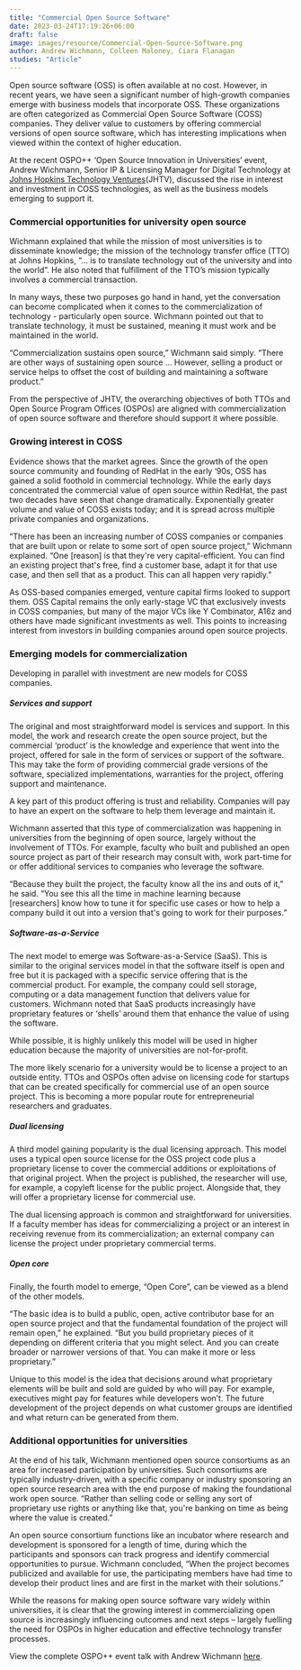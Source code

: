 ```yaml
---
title: "Commercial Open Source Software"
date: 2023-03-24T17:19:26+06:00
draft: false
image: images/resource/Commercial-Open-Source-Software.png
author: Andrew Wichmann, Colleen Maloney, Ciara Flanagan
studies: "Article"
---
```


Open source software (OSS) is often available at no cost. However, in recent years, we have seen a significant number of high-growth companies emerge with business models that incorporate OSS. These organizations are often categorized as Commercial Open Source Software (COSS) companies. They deliver value to customers by offering commercial versions of open source software, which has interesting implications when viewed within the context of higher education.

At the recent OSPO++ ‘Open Source Innovation in Universities’ event, Andrew Wichmann, Senior IP & Licensing Manager for Digital Technology at [Johns Hopkins Technology Ventures](https://ventures.jhu.edu/)(JHTV),  discussed the rise in interest and investment in COSS technologies, as well as the business models emerging to support it.

### Commercial opportunities for university open source

Wichmann explained that while the mission of most universities is to disseminate knowledge; the mission of the technology transfer office (TTO) at Johns Hopkins, “… is to translate technology out of the university and into the world”. He also noted that fulfillment of the TTO’s mission typically involves a commercial transaction. 

In many ways, these two purposes go hand in hand, yet the conversation can become complicated when it comes to the commercialization of technology - particularly open source. Wichmann pointed out that to translate technology, it must be sustained, meaning it must work and be maintained in the world.

“Commercialization sustains open source,” Wichmann said simply. “There are other ways of sustaining open source … However, selling a product or service helps to offset the cost of building and maintaining a software product.” 

From the perspective of JHTV, the overarching objectives of both TTOs and Open Source Program Offices (OSPOs) are aligned with commercialization of open source software and therefore should support it where possible.

### Growing interest in COSS

Evidence shows that the market agrees. Since the growth of the open source community and founding of RedHat in the early ‘90s, OSS has gained a solid foothold in commercial technology. While the early days concentrated the commercial value of open source within RedHat, the past two decades have seen that change dramatically. Exponentially greater volume and value of COSS exists today; and it is spread across multiple private companies and organizations.

“There has been an increasing number of COSS companies or companies that are built upon or relate to some sort of open source project,” Wichmann explained. “One [reason] is that they're very capital-efficient.  You can find an existing project that's free, find a customer base, adapt it for that use case, and then sell that as a product. This can all happen very rapidly.”

As OSS-based companies emerged, venture capital firms looked to support them. OSS Capital remains the only early-stage VC that exclusively invests in COSS companies, but many of the major VCs like Y Combinator, A16z and others have made significant investments as well. This points to increasing interest from investors in building companies around open source projects.

### Emerging models for commercialization

Developing in parallel with investment are new models for COSS companies.

##### Services and support

The original and most straightforward model is services and support. In this model, the work and research create the open source project, but the commercial ‘product’ is the knowledge and experience that went into the project, offered for sale in the form of services or support of the software. This may take the form of providing commercial grade versions of the software, specialized implementations, warranties for the project, offering support and maintenance. 

A key part of this product offering is trust and reliability. Companies will pay to have an expert on the software to help them leverage and maintain it.

Wichmann asserted that this type of commercialization was happening in universities from the beginning of open source, largely without the involvement of TTOs. For example, faculty who built and published an open source project as part of their research may consult with, work part-time for or offer additional services to companies who leverage the software. 

“Because they built the project, the faculty know all the ins and outs of it,” he said. “You see this all the time in machine learning because [researchers] know how to tune it for specific use cases or how to help a company build it out into a version that's going to work for their purposes.”

##### Software-as-a-Service

The next model to emerge was Software-as-a-Service (SaaS). This is similar to the original services model in that the software itself is open and free but it is packaged with a specific service offering that is the commercial product. For example, the company could sell storage, computing or a data management function that delivers value for customers. Wichmann noted that SaaS products increasingly have proprietary features or ‘shells’ around them that enhance the value of using the software.

While possible, it is highly unlikely this model will be used in higher education because the majority of universities are not-for-profit. 

The more likely scenario for a university would be to license a project to an outside entity. TTOs and OSPOs often advise on licensing code for startups that can be created specifically for commercial use of an open source project. This is becoming a more popular route for entrepreneurial researchers and graduates.

##### Dual licensing

A third model gaining popularity is the dual licensing approach. This model uses a typical open source license for the OSS project code plus a proprietary license to cover the commercial additions or exploitations of that original project. When the project is published, the researcher will use, for example, a copyleft license for the public project. Alongside that, they will offer a proprietary license for commercial use.

The dual licensing approach is common and straightforward for universities. If a faculty member has ideas for commercializing a project or an interest in receiving revenue from its commercialization; an external company can license the project under proprietary commercial terms.

##### Open core

Finally, the fourth model to emerge, “Open Core”, can be viewed as a blend of the other models. 

“The basic idea is to build a public, open, active contributor base for an open source project and that the fundamental foundation of the project will remain open,” he explained. “But you build proprietary pieces of it depending on different criteria that you might select. And you can create broader or narrower versions of that. You can make it more or less proprietary.”

Unique to this model is the idea that decisions around what proprietary elements will be built and sold are guided by who will pay. For example, executives might pay for features while developers won’t. The future development of the project depends on what customer groups are identified and what return can be generated from them.

### Additional opportunities for universities

At the end of his talk, Wichmann mentioned open source consortiums as an area for increased participation by universities. Such consortiums are typically industry-driven, with a specific company or industry sponsoring an open source research area with the end purpose of making the foundational work open source. “Rather than selling code or selling any sort of proprietary use rights or anything like that, you're banking on time as being where the value is created.”

An open source consortium functions like an incubator where research and development is sponsored for a length of time, during which the participants and sponsors can track progress and identify commercial opportunities to pursue. Wichmann concluded, “When the project becomes publicized and available for use, the participating members have had time to develop their product lines and are first in the market with their solutions.”

While the reasons for making open source software vary widely within universities, it is clear that the growing interest in commercializing open source is increasingly influencing outcomes and next steps – largely fuelling the need for OSPOs in higher education and effective technology transfer processes.

View the complete OSPO++ event talk with Andrew Wichmann [here](https://www.youtube.com/watch?v=qL1CPIdD6IM).
